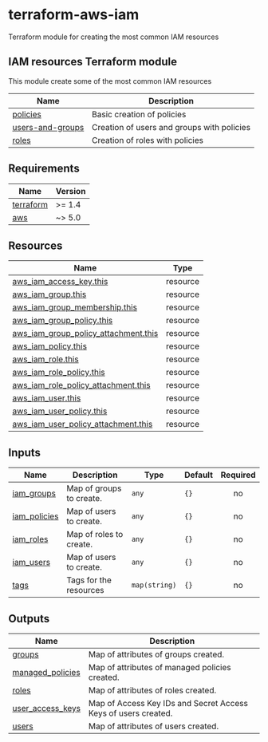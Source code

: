 # terraform-aws-iam
Terraform module for creating the most common IAM resources

<!-- BEGIN_TF_DOCS -->
## IAM resources Terraform module

This module create some of the most common IAM resources

| Name                                           | Description                                |
| ---------------------------------------------- | ------------------------------------------ |
| [policies](examples/policies/)                 | Basic creation of policies                 |
| [users-and-groups](examples/users-and-groups/) | Creation of users and groups with policies |
| [roles](examples/roles/)                       | Creation of roles with policies            |

## Requirements

| Name | Version |
|------|---------|
| <a name="requirement_terraform"></a> [terraform](#requirement\_terraform) | >= 1.4 |
| <a name="requirement_aws"></a> [aws](#requirement\_aws) | ~> 5.0 |

## Resources

| Name | Type |
|------|------|
| [aws_iam_access_key.this](https://registry.terraform.io/providers/hashicorp/aws/latest/docs/resources/iam_access_key) | resource |
| [aws_iam_group.this](https://registry.terraform.io/providers/hashicorp/aws/latest/docs/resources/iam_group) | resource |
| [aws_iam_group_membership.this](https://registry.terraform.io/providers/hashicorp/aws/latest/docs/resources/iam_group_membership) | resource |
| [aws_iam_group_policy.this](https://registry.terraform.io/providers/hashicorp/aws/latest/docs/resources/iam_group_policy) | resource |
| [aws_iam_group_policy_attachment.this](https://registry.terraform.io/providers/hashicorp/aws/latest/docs/resources/iam_group_policy_attachment) | resource |
| [aws_iam_policy.this](https://registry.terraform.io/providers/hashicorp/aws/latest/docs/resources/iam_policy) | resource |
| [aws_iam_role.this](https://registry.terraform.io/providers/hashicorp/aws/latest/docs/resources/iam_role) | resource |
| [aws_iam_role_policy.this](https://registry.terraform.io/providers/hashicorp/aws/latest/docs/resources/iam_role_policy) | resource |
| [aws_iam_role_policy_attachment.this](https://registry.terraform.io/providers/hashicorp/aws/latest/docs/resources/iam_role_policy_attachment) | resource |
| [aws_iam_user.this](https://registry.terraform.io/providers/hashicorp/aws/latest/docs/resources/iam_user) | resource |
| [aws_iam_user_policy.this](https://registry.terraform.io/providers/hashicorp/aws/latest/docs/resources/iam_user_policy) | resource |
| [aws_iam_user_policy_attachment.this](https://registry.terraform.io/providers/hashicorp/aws/latest/docs/resources/iam_user_policy_attachment) | resource |

## Inputs

| Name | Description | Type | Default | Required |
|------|-------------|------|---------|:--------:|
| <a name="input_iam_groups"></a> [iam\_groups](#input\_iam\_groups) | Map of groups to create. | `any` | `{}` | no |
| <a name="input_iam_policies"></a> [iam\_policies](#input\_iam\_policies) | Map of users to create. | `any` | `{}` | no |
| <a name="input_iam_roles"></a> [iam\_roles](#input\_iam\_roles) | Map of roles to create. | `any` | `{}` | no |
| <a name="input_iam_users"></a> [iam\_users](#input\_iam\_users) | Map of users to create. | `any` | `{}` | no |
| <a name="input_tags"></a> [tags](#input\_tags) | Tags for the resources | `map(string)` | `{}` | no |

## Outputs

| Name | Description |
|------|-------------|
| <a name="output_groups"></a> [groups](#output\_groups) | Map of attributes of groups created. |
| <a name="output_managed_policies"></a> [managed\_policies](#output\_managed\_policies) | Map of attributes of managed policies created. |
| <a name="output_roles"></a> [roles](#output\_roles) | Map of attributes of roles created. |
| <a name="output_user_access_keys"></a> [user\_access\_keys](#output\_user\_access\_keys) | Map of Access Key IDs and Secret Access Keys of users created. |
| <a name="output_users"></a> [users](#output\_users) | Map of attributes of users created. |
<!-- END_TF_DOCS -->